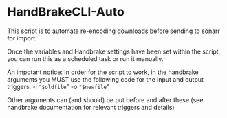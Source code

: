 # HandBrakeCLI-Auto

This script is to automate re-encoding downloads before sending to sonarr for import.

Once the variables and Handbrake settings have been set within the script, you can run this as a scheduled task or run it manually.

An impotant notice:
In order for the script to work, in the handbrake arguments you MUST use the following code for the input and output triggers:
-i `"$oldfile`" -o `"$newfile`"

Other arguments can (and should) be put before and after these (see handbrake documentation for relevant triggers and details)
